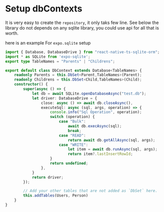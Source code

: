 # Setup dbContexts
It is very easy to create the `repository`, it only taks few line. See below
the library do not depends on any sqlite library, you could use api for all that is worth.

here is an example For `expo.sqlite` setup

```ts
import { Database, DatabaseDrive } from "react-native-ts-sqlite-orm";
import * as SQLite from 'expo-sqlite';
export type TableNames = "Parents" | "Childrens";

export default class DbContext extends Database<TableNames> {
    readonly Parents = this.DbSet<Parent,TableNames>(Parent);
    readonly Childrens = this.DbSet<Child,TableNames>(Child);
    constructor() {
        super(async () => {
            let db = await SQLite.openDatabaseAsync("test.db");
            let driver: DatabaseDrive = {
                close: async () => await db.closeAsync(),
                executeSql: async (sql, args, operation) => {
                    console.info("Sql Operation", operation);
                    switch (operation) {
                        case "Bulk":
                            await db.execAsync(sql);
                            break;
                        case "READ":
                            return await db.getAllAsync(sql, args);
                        case "WRITE":
                            let item = await db.runAsync(sql, args);
                            return item?.lastInsertRowId;
                    }
                    return undefined;
                },
            }
            return driver;
        });

        // Add your other tables that are not added as `DbSet` here. 
        this.addTables(Users, Person)
    }
}

```

